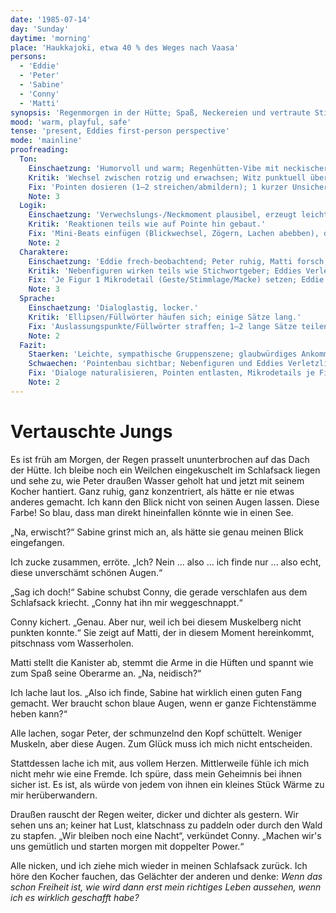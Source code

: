 ```yaml
---
date: '1985-07-14'
day: 'Sunday'
daytime: 'morning'
place: 'Haukkajoki, etwa 40 % des Weges nach Vaasa'
persons:
  - 'Eddie'
  - 'Peter'
  - 'Sabine'
  - 'Conny'
  - 'Matti'
synopsis: 'Regenmorgen in der Hütte; Spaß, Neckereien und vertraute Stimmung geben Eddie erstmals das Gefühl dazuzugehören.'
mood: 'warm, playful, safe'
tense: 'present, Eddies first-person perspective'
mode: 'mainline'
proofreading:
  Ton:
    Einschaetzung: 'Humorvoll und warm; Regenhütten‑Vibe mit neckischer Gruppendynamik.'
    Kritik: 'Wechsel zwischen rotzig und erwachsen; Witz punktuell überdreht.'
    Fix: 'Pointen dosieren (1–2 streichen/abmildern); 1 kurzer Unsicherheits-/Atempunkt bei Eddie vor einem Spruch; 1–2 jugendliche Asides gezielt setzen.'
    Note: 3
  Logik:
    Einschaetzung: 'Verwechslungs-/Neckmoment plausibel, erzeugt leichte Komik und Nähe.'
    Kritik: 'Reaktionen teils wie auf Pointe hin gebaut.'
    Fix: 'Mini‑Beats einfügen (Blickwechsel, Zögern, Lachen abebben), damit Witze organischer fallen; 1 Geräusch-/Raumanker (Regen/Kocher) als Rhythmusgeber.'
    Note: 2
  Charaktere:
    Einschaetzung: 'Eddie frech‑beobachtend; Peter ruhig, Matti forsch, Sabine/Conny treiben.'
    Kritik: 'Nebenfiguren wirken teils wie Stichwortgeber; Eddies Verletzlichkeit fehlt.'
    Fix: 'Je Figur 1 Mikrodetail (Geste/Stimmlage/Macke) setzen; Eddie 2 Körpermarker (Erröten, trockener Mund) in den Flirts/Neckereien.'
    Note: 3
  Sprache:
    Einschaetzung: 'Dialoglastig, locker.'
    Kritik: 'Ellipsen/Füllwörter häufen sich; einige Sätze lang.'
    Fix: 'Auslassungspunkte/Füllwörter straffen; 1–2 lange Sätze teilen; 1 rotziger Kurzsatz als Kontrast.'
    Note: 2
  Fazit:
    Staerken: 'Leichte, sympathische Gruppenszene; glaubwürdiges Ankommen im Wir‑Gefühl.'
    Schwaechen: 'Pointenbau sichtbar; Nebenfiguren und Eddies Verletzlichkeit ausbaubar.'
    Fix: 'Dialoge naturalisieren, Pointen entlasten, Mikrodetails je Figur, Eddie‑Unsicherheit kurz aufblitzen lassen.'
    Note: 2
---
```


# Vertauschte Jungs

Es ist früh am Morgen, der Regen prasselt ununterbrochen auf das Dach der Hütte.
Ich bleibe noch ein Weilchen eingekuschelt im Schlafsack liegen und sehe zu, wie
Peter draußen Wasser geholt hat und jetzt mit seinem Kocher hantiert. Ganz
ruhig, ganz konzentriert, als hätte er nie etwas anderes gemacht. Ich kann den
Blick nicht von seinen Augen lassen. Diese Farbe! So blau, dass man direkt
hineinfallen könnte wie in einen See.

„Na, erwischt?“ Sabine grinst mich an, als hätte sie genau meinen Blick
eingefangen.

Ich zucke zusammen, erröte. „Ich? Nein ... also ... ich finde nur ... also echt,
diese unverschämt schönen Augen.“

„Sag ich doch!“ Sabine schubst Conny, die gerade verschlafen aus dem Schlafsack
kriecht. „Conny hat ihn mir weggeschnappt.“

Conny kichert. „Genau. Aber nur, weil ich bei diesem Muskelberg nicht punkten
konnte.“ Sie zeigt auf Matti, der in diesem Moment hereinkommt, pitschnass vom
Wasserholen.

Matti stellt die Kanister ab, stemmt die Arme in die Hüften und spannt wie zum
Spaß seine Oberarme an. „Na, neidisch?“

Ich lache laut los. „Also ich finde, Sabine hat wirklich einen guten Fang
gemacht. Wer braucht schon blaue Augen, wenn er ganze Fichtenstämme heben kann?“

Alle lachen, sogar Peter, der schmunzelnd den Kopf schüttelt. Weniger Muskeln,
aber diese Augen. Zum Glück muss ich mich nicht entscheiden.

Stattdessen lache ich mit, aus vollem Herzen. Mittlerweile fühle ich mich nicht
mehr wie eine Fremde. Ich spüre, dass mein Geheimnis bei ihnen sicher ist. Es
ist, als würde von jedem von ihnen ein kleines Stück Wärme zu mir
herüberwandern.

Draußen rauscht der Regen weiter, dicker und dichter als gestern. Wir sehen uns
an; keiner hat Lust, klatschnass zu paddeln oder durch den Wald zu stapfen. „Wir
bleiben noch eine Nacht“, verkündet Conny. „Machen wir's uns gemütlich und
starten morgen mit doppelter Power.“

Alle nicken, und ich ziehe mich wieder in meinen Schlafsack zurück. Ich höre den
Kocher fauchen, das Gelächter der anderen und denke: *Wenn das schon Freiheit
ist, wie wird dann erst mein richtiges Leben aussehen, wenn ich es wirklich
geschafft habe?*
